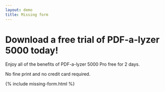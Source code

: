 ```yaml
---
layout: demo
title: Missing form
---
```


# Download a free trial of PDF-a-lyzer 5000 today!

Enjoy all of the benefits of PDF-a-lyzer 5000 Pro free for 2 days. 

No fine print and no credit card required.

{% include missing-form.html %}
